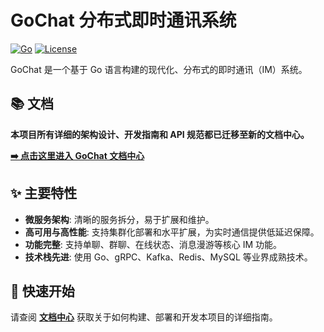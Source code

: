 # GoChat 分布式即时通讯系统

[![Go](https://img.shields.io/badge/Go-1.19+-00ADD8.svg)](https://golang.org/)
[![License](https://img.shields.io/badge/License-MIT-green.svg)](LICENSE)

GoChat 是一个基于 Go 语言构建的现代化、分布式的即时通讯（IM）系统。

## 📚 文档

**本项目所有详细的架构设计、开发指南和 API 规范都已迁移至新的文档中心。**

**[➡️ 点击这里进入 GoChat 文档中心](./new_docs/README.md)**

## ✨ 主要特性

- **微服务架构**: 清晰的服务拆分，易于扩展和维护。
- **高可用与高性能**: 支持集群化部署和水平扩展，为实时通信提供低延迟保障。
- **功能完整**: 支持单聊、群聊、在线状态、消息漫游等核心 IM 功能。
- **技术栈先进**: 使用 Go、gRPC、Kafka、Redis、MySQL 等业界成熟技术。

## 🚀 快速开始

请查阅 [**文档中心**](./new_docs/README.md) 获取关于如何构建、部署和开发本项目的详细指南。
